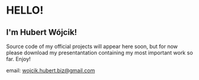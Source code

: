 # HELLO!
## I'm Hubert Wójcik! 
Source code of my official projects will appear here soon, but for now please download my presentantation containing my most important work so far. Enjoy!

email: wojcik.hubert.biz@gmail.com
